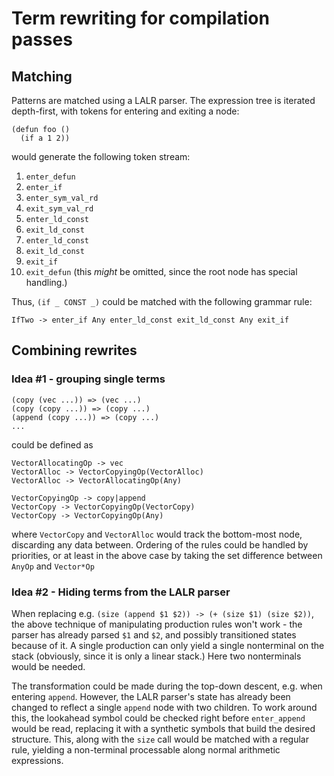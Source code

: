 # Term rewriting for compilation passes

## Matching

Patterns are matched using a LALR parser. The expression tree is iterated
depth-first, with tokens for entering and exiting a node:

```
(defun foo ()
  (if a 1 2))
```

would generate the following token stream:

  1. `enter_defun`
  2. `enter_if`
  3. `enter_sym_val_rd`
  4. `exit_sym_val_rd`
  5. `enter_ld_const`
  6. `exit_ld_const`
  7. `enter_ld_const`
  8. `exit_ld_const`
  9. `exit_if`
  10. `exit_defun` (this *might* be omitted, since the root node has special handling.)

Thus, `(if _ CONST _)` could be matched with the following grammar rule:

```
IfTwo -> enter_if Any enter_ld_const exit_ld_const Any exit_if
```

## Combining rewrites

### Idea #1 - grouping single terms

```
(copy (vec ...)) => (vec ...)
(copy (copy ...)) => (copy ...)
(append (copy ...)) => (copy ...)
...
```

could be defined as

```
VectorAllocatingOp -> vec
VectorAlloc -> VectorCopyingOp(VectorAlloc)
VectorAlloc -> VectorAllocatingOp(Any)

VectorCopyingOp -> copy|append
VectorCopy -> VectorCopyingOp(VectorCopy)
VectorCopy -> VectorCopyingOp(Any)
```

where `VectorCopy` and `VectorAlloc` would track the bottom-most node, discarding
any data between. Ordering of the rules could be handled by priorities, or at least
in the above case by taking the set difference between `AnyOp` and `Vector*Op`

### Idea #2 - Hiding terms from the LALR parser

When replacing e.g. `(size (append $1 $2)) -> (+ (size $1) (size $2))`, the above
technique of manipulating production rules won't work - the parser has already
parsed `$1` and `$2`, and possibly transitioned states because of it. A single
production can only yield a single nonterminal on the stack (obviously, since it
is only a linear stack.) Here two nonterminals would be needed.

The transformation could be made during the top-down descent, e.g. when entering
`append`. However, the LALR parser's state has already been changed to reflect
a single `append` node with two children. To work around this, the lookahead
symbol could be checked right before `enter_append` would be read, replacing it
with a synthetic symbols that build the desired structure. This, along with
the `size` call would be matched with a regular rule, yielding a non-terminal
processable along normal arithmetic expressions.
